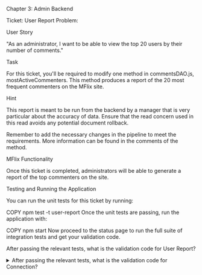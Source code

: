 
Chapter 3: Admin Backend

Ticket: User Report
Problem:

User Story

"As an administrator, I want to be able to view the top 20 users by their number of comments."

Task

For this ticket, you'll be required to modify one method in commentsDAO.js, mostActiveCommenters. This method produces a report of the 20 most frequent commenters on the MFlix site.

Hint

This report is meant to be run from the backend by a manager that is very particular about the accuracy of data. Ensure that the read concern used in this read avoids any potential document rollback.

Remember to add the necessary changes in the pipeline to meet the requirements. More information can be found in the comments of the method.

MFlix Functionality

Once this ticket is completed, administrators will be able to generate a report of the top commenters on the site.

Testing and Running the Application

You can run the unit tests for this ticket by running:

 COPY
npm test -t user-report
Once the unit tests are passing, run the application with:

 COPY
npm start
Now proceed to the status page to run the full suite of integration tests and get your validation code.

After passing the relevant tests, what is the validation code for User Report?


<details> 
  <summary>After passing the relevant tests, what is the validation code for Connection?</summary>
   Answer: 5accad3272455e5db79e4dad
</details>